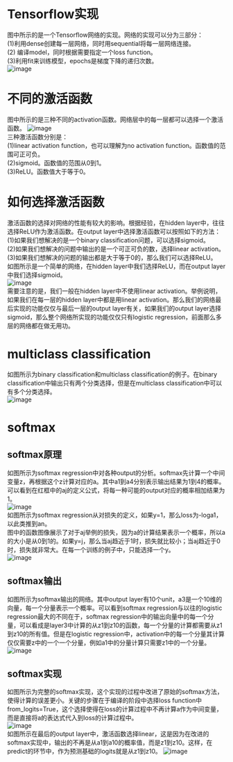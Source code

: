 # Tensorflow实现
图中所示的是一个Tensorflow网络的实现。网络的实现可以分为三部分：</br>
(1)利用dense创建每一层网络，同时用sequential将每一层网络连接。</br>
(2) 编译model，同时根据需要指定一个loss function。</br>
(3)利用fit来训练模型，epochs是梯度下降的递归次数。</br>
![image](https://github.com/zhangruiouc/Machine-Learning-Course/assets/130215873/bf69977a-5d3c-4d27-a1f9-62cf68fad6af)</br>
# 不同的激活函数
图中所示的是三种不同的activation函数。网络层中的每一层都可以选择一个激活函数。
![image](https://github.com/zhangruiouc/Machine-Learning-Course/assets/130215873/d6f0a383-75aa-4d69-9ee3-7e4dbf0d541b)</br>
三种激活函数分别是：</br>
(1)linear activation function，也可以理解为no activation function。函数值的范围可正可负。</br>
(2)sigmoid。函数值的范围从0到1。</br>
(3)ReLU。函数值大于等于0。</br>
# 如何选择激活函数
激活函数的选择对网络的性能有较大的影响。根据经验，在hidden layer中，往往选择ReLU作为激活函数。在output layer中选择激活函数可以按照如下的方法：</br>
(1)如果我们想解决的是一个binary classification问题，可以选择sigmoid。</br>
(2)如果我们想解决的问题中输出的是一个可正可负的数，选择linear activation。</br>
(3)如果我们想解决的问题的输出都是大于等于0的，那么我们可以选择ReLU。</br>
如图所示是一个简单的网络，在hidden layer中我们选择ReLU，而在output layer中我们选择sigmoid。</br>
![image](https://github.com/zhangruiouc/Machine-Learning-Course/assets/130215873/92611eda-c576-4ae4-86df-9db60ffb28d0)</br>
需要注意的是，我们一般在hidden layer中不使用linear activation。举例说明，如果我们在每一层的hidden layer中都是用linear activation。那么我们的网络最后实现的功能仅仅与最后一层的output layer有关，如果我们的output layer选择sigmoid，那么整个网络所实现的功能仅仅只有logistic regression，前面那么多层的网络都在做无用功。</br>
# multiclass classification
如图所示为binary classification和multiclass classification的例子。在binary classification中输出只有两个分类选择，但是在multiclass classification中可以有多个分类选择。</br>
![image](https://github.com/zhangruiouc/Machine-Learning-Course/assets/130215873/f46ccf37-7491-4e44-8ef9-0b9bec8c3ba1)
# softmax
## softmax原理
如图所示为softmax regression中对各种output的分析。softmax先计算一个中间变量z，再根据这个z计算对应的a。其中a1到a4分别表示输出结果为1到4的概率。可以看到在红框中的aj的定义公式，将每一种可能的output对应的概率相加结果为1。</br>
![image](https://github.com/zhangruiouc/Machine-Learning-Course/assets/130215873/bd16454f-3643-42bc-8a5d-79d299564faf)</br>
如图所示为softmax regression从对损失的定义，如果y=1，那么loss为-loga1，以此类推到an。</br>
图中的函数图像展示了对于aj举例的损失，因为a的计算结果表示一个概率，所以a的大小是从0到1的。如果y=j，那么当aj趋近于1时，损失就比较小；当aj趋近于0时，损失就非常大。在每一个训练的例子中，只能选择一个y。</br>
![image](https://github.com/zhangruiouc/Machine-Learning-Course/assets/130215873/fbb50ed2-f93e-4d46-bacf-c5bb9b0de572)</br>
## softmax输出
如图所示为softmax输出的网络。其中output layer有10个unit，a3是一个10维的向量，每一个分量表示一个概率。可以看到softmax regression与以往的logistic regression最大的不同在于，softmax regression中的输出向量中的每一个分量，可以看成是layer3中计算的从z1到z10的函数，每一个分量的计算都需要从z1到z10的所有值。但是在logistic regression中，activation中的每一个分量其计算仅仅需要z中的一个一个分量，例如a1中的分量计算只需要z1中的一个分量。</br>
![image](https://github.com/zhangruiouc/Machine-Learning-Course/assets/130215873/933b8b19-996c-4ece-9b91-c4b5a3ee7422)</br>
## softmax实现
如图所示为完整的softmax实现，这个实现的过程中改进了原始的softmax方法，使得计算的误差更小。关键的步骤在于编译的阶段中选择loss function中from_logits=True，这个选择使得在loss的计算过程中不再计算a作为中间变量，而是直接将a的表达式代入到loss的计算过程中。</br>
![image](https://github.com/zhangruiouc/Machine-Learning-Course/assets/130215873/e39982b7-d375-4a25-8980-a219243fca00)</br>
如图所示在最后的output layer中，激活函数选择linear，这是因为在改进的softmax实现中，输出的不再是从a1到a10的概率值，而是z1到z10。这样，在predict的环节中，作为预测基础的logits就是从z1到z10。
![image](https://github.com/zhangruiouc/Machine-Learning-Course/assets/130215873/66375867-8909-4974-96cc-d00e8dc5ddff)











